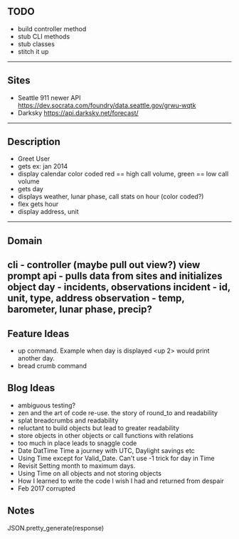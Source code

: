 ## TODO
  * build controller method
  * stub CLI methods
  * stub classes
  * stitch it up
---
## Sites
  * Seattle 911 newer API https://dev.socrata.com/foundry/data.seattle.gov/grwu-wqtk
  * Darksky https://api.darksky.net/forecast/
---
## Description
  * Greet User
  * gets <mon yyyy> ex: jan 2014
  * display calendar color coded red == high call volume, green == low call volume
  * gets day
  * displays weather, lunar phase, call stats on hour (color coded?)
  * flex gets hour
  * display address, unit
---
## Domain
  cli - controller (maybe pull out view?)
    view
    prompt
    api - pulls data from sites and initializes object
    day - incidents, observations
      incident - id, unit, type, address
      observation - temp, barometer, lunar phase, precip?
---
## Feature Ideas
  * up command. Example when day is displayed <up 2> would print another day.
  * bread crumb command
## Blog Ideas
  * ambiguous testing?
  * zen and the art of code re-use.  the story of round_to and readability
  * splat breadcrumbs and readability
  * reluctant to build objects but lead to greater readability
  * store objects in other objects or call functions with relations
  * too much in place leads to snaggle code
  * Date DatTime Time a journey with UTC, Daylight savings etc
  * Using Time except for Valid_Date.  Can't use -1 trick for day in Time
  * Revisit Setting month to maximum days.
  * Using Time on all objects and not storing objects
  * How I learned to write the code I wish I had and returned from despair
  * Feb 2017 corrupted

## Notes

JSON.pretty_generate(response)
